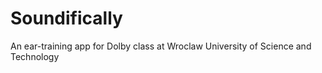 # Soundifically
An ear-training app for Dolby class at Wroclaw University of Science and Technology
